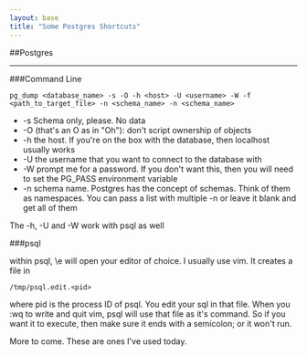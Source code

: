 ```yaml
---
layout: base
title: "Some Postgres Shortcuts"
---
```


##Postgres
***

###Command Line
```
pg_dump <database_name> -s -O -h <host> -U <username> -W -f <path_to_target_file> -n <schema_name> -n <schema_name>
```

* -s Schema only, please.  No data
* -O (that's an O as in "Oh"): don't script ownership of objects
* -h the host.  If you're on the box with the database, then localhost usually works
* -U the username that you want to connect to the database with
* -W prompt me for a password.  If you don't want this, then you will need to set the PG_PASS environment variable
* -n schema name.  Postgres has the concept of schemas.  Think of them as namespaces.  You can pass a list with multiple -n or leave it blank and get all of them

The -h, -U and -W work with psql as well

###psql

within psql, \e will open your editor of choice.  I usually use vim.  It creates a file in
```
/tmp/psql.edit.<pid>
```
where pid is the process ID of psql.  You edit your sql in that file.  When you :wq to write and quit vim, psql will use that file as it's command.  So if you want it to execute, then make sure it ends with a semicolon; or it won't run.

More to come. These are ones I've used today.
